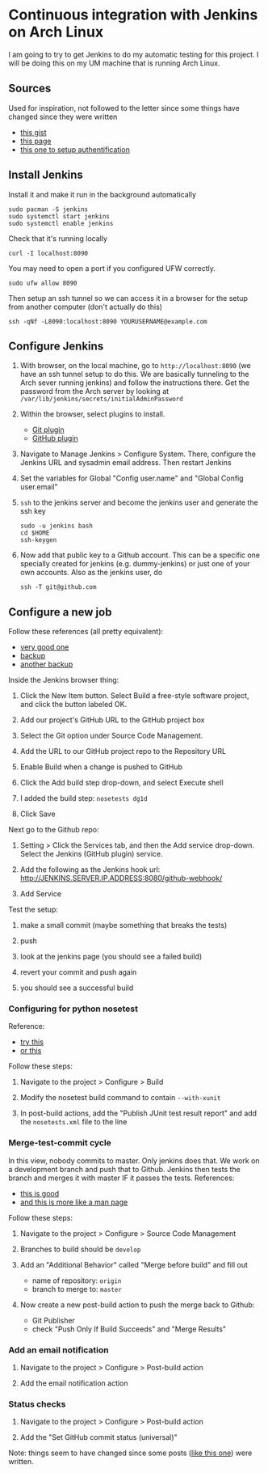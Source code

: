 # Continuous integration with Jenkins on Arch Linux

I am going to try to get Jenkins to do my automatic testing for this
project. I will be doing this on my UM machine that is running Arch
Linux.

## Sources 

Used for inspiration, not followed to the letter since some things
have changed since they were written

- [this gist](https://gist.github.com/misterbrownlee/3708738)
- [this page](http://cvuorinen.net/2013/06/installing-jenkins-ci-server-with-github-integration-for-a-php-project/)
- [this one to setup authentification](http://geeks.aretotally.in/basic-jenkins-setup-on-aws-with-github-authentication-for-scala-projects/)

## Install Jenkins
Install it and make it run in the background automatically
```{bash}
sudo pacman -S jenkins
sudo systemctl start jenkins
sudo systemctl enable jenkins
```
Check that it's running locally
```{bash}
curl -I localhost:8090
```

You may need to open a port if you configured UFW correctly.
```{bash}
sudo ufw allow 8090
```

Then setup an ssh tunnel so we can access it in a browser for the setup from another computer (don't actually do this)
```{bash}
ssh -qNf -L8090:localhost:8090 YOURUSERNAME@example.com
```


## Configure Jenkins
1. With browser, on the local machine, go to `http://localhost:8090` (we have an ssh tunnel
   setup to do this. We are basically tunneling to the Arch sever
   running jenkins) and follow the instructions there. Get the
   password from the Arch server by looking at
   `/var/lib/jenkins/secrets/initialAdminPassword`

2. Within the browser, select plugins to install.
   - [Git plugin](https://wiki.jenkins-ci.org/display/JENKINS/Git+Plugin)
   - [GitHub plugin](https://wiki.jenkins-ci.org/display/JENKINS/Github+Plugin)

3. Navigate to Manage Jenkins > Configure System. There, configure the
   Jenkins URL and sysadmin email address. Then restart Jenkins
   
4. Set the variables for Global "Config user.name" and "Global Config user.email"

5. `ssh` to the jenkins server and become the jenkins user and generate the ssh key
	```{bash}
	sudo -u jenkins bash
	cd $HOME
	ssh-keygen
	```	

6. Now add that public key to a Github account. This can be a specific
   one specially created for jenkins (e.g. dummy-jenkins) or just one
   of your own accounts. Also as the jenkins user, do
	```{bash}
	ssh -T git@github.com
	```

## Configure a new job
Follow these references (all pretty equivalent):
- [very good one](https://code.tutsplus.com/tutorials/setting-up-continuous-integration-continuous-deployment-with-jenkins--cms-21511)
- [backup](https://www.fourkitchens.com/blog/article/trigger-jenkins-builds-pushing-github)
- [another backup](https://learning-continuous-deployment.github.io/jenkins/github/2015/04/17/github-jenkins/)

Inside the Jenkins browser thing:

1. Click the New Item button. Select Build a free-style software project, and click the button labeled OK.

2. Add our project's GitHub URL to the GitHub project box

3. Select the Git option under Source Code Management.

4. Add the URL to our GitHub project repo to the Repository URL

5. Enable Build when a change is pushed to GitHub

6. Click the Add build step drop-down, and select Execute shell

7. I added the build step: `nosetests dg1d`

8. Click Save

Next go to the Github repo:

1. Setting > Click the Services tab, and then the Add service drop-down. Select the Jenkins (GitHub plugin) service.

2. Add the following as the Jenkins hook url: http://JENKINS.SERVER.IP.ADDRESS:8080/github-webhook/

3. Add Service

Test the setup:

1. make a small commit (maybe something that breaks the tests)

2. push 

3. look at the jenkins page (you should see a failed build)

4. revert your commit and push again

5. you should see a successful build

### Configuring for python nosetest
Reference: 
- [try this](http://www.alexconrad.org/2011/10/jenkins-and-python.html)
- [or this](http://nose.readthedocs.io/en/latest/plugins/xunit.html)

Follow these steps:

1. Navigate to the project > Configure > Build 

2. Modify the nosetest build command to contain `--with-xunit`

3. In post-build actions, add the "Publish JUnit test result report" and add the `nosetests.xml` file to the line


### Merge-test-commit cycle

In this view, nobody commits to master. Only jenkins does that. We
work on a development branch and push that to Github. Jenkins then
tests the branch and merges it with master IF it passes the
tests. References:
- [this is good](http://andrewtarry.com/jenkins_git_merges/)
- [and this is more like a man page](https://wiki.jenkins-ci.org/display/JENKINS/Git+Plugin#GitPlugin-AdvancedFeatures)

Follow these steps:

1. Navigate to the project > Configure > Source Code Management

2. Branches to build should be `develop`

3. Add an "Additional Behavior" called "Merge before build" and fill out 
   - name of repository: `origin`
   - branch to merge to: `master`

4. Now create a new post-build action to push the merge back to Github:
   - Git Publisher
   - check "Push Only If Build Succeeds" and "Merge Results"
	
### Add an email notification

1. Navigate to the project > Configure > Post-build action

2. Add the email notification action


### Status checks

1. Navigate to the project > Configure > Post-build action

2. Add the "Set GitHub commit status (universal)"

Note: things seem to have changed since some posts
([like this one](http://stackoverflow.com/questions/14274293/show-current-state-of-jenkins-build-on-github-repo))
were written.


